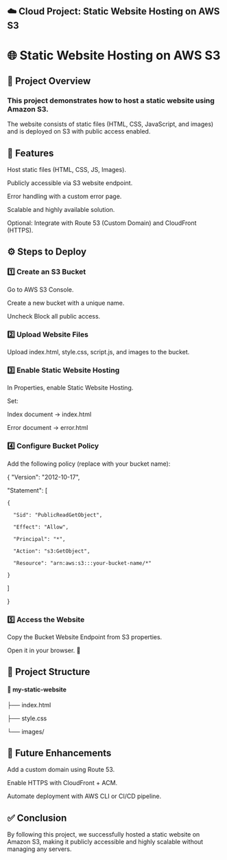 ## ☁️ Cloud Project: Static Website Hosting on AWS S3 
 
# 🌐 Static Website Hosting on AWS S3

## 📌 Project Overview

### This project demonstrates how to host a static website using Amazon S3.
The website consists of static files (HTML, CSS, JavaScript, and images) and is deployed on S3 with public access enabled.

## 🚀 Features

Host static files (HTML, CSS, JS, Images).

Publicly accessible via S3 website endpoint.

Error handling with a custom error page.

Scalable and highly available solution.

Optional: Integrate with Route 53 (Custom Domain) and CloudFront (HTTPS).

## ⚙️ Steps to Deploy

### 1️⃣ Create an S3 Bucket

Go to AWS S3 Console.

Create a new bucket with a unique name.

Uncheck Block all public access.

### 2️⃣ Upload Website Files

Upload index.html, style.css, script.js, and images to the bucket.

### 3️⃣ Enable Static Website Hosting

In Properties, enable Static Website Hosting.

Set:

Index document → index.html

Error document → error.html

### 4️⃣ Configure Bucket Policy

Add the following policy (replace with your bucket name):

{
  "Version": "2012-10-17",
  
  "Statement": [
  
    {
    
      "Sid": "PublicReadGetObject",
      
      "Effect": "Allow",
      
      "Principal": "*",
      
      "Action": "s3:GetObject",
      
      "Resource": "arn:aws:s3:::your-bucket-name/*"
      
    }
    
  ]
  
}

### 5️⃣ Access the Website

Copy the Bucket Website Endpoint from S3 properties.

Open it in your browser. 🎉

## 📂 Project Structure

#### 📁 my-static-website
 ├── index.html
 
 ├── style.css
 
 └── images/

## 🔮 Future Enhancements

Add a custom domain using Route 53.

Enable HTTPS with CloudFront + ACM.

Automate deployment with AWS CLI or CI/CD pipeline.

## ✅ Conclusion

By following this project, we successfully hosted a static website on Amazon S3, making it publicly accessible and highly scalable without managing any servers.
